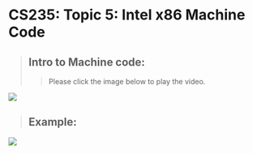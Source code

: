# CS235: Topic 5: Intel x86 Machine Code
<!--- 
> <img src="memory modes.png" width="400" height="300" />
--->
> ## Intro to Machine code:
 >> Please click the image below to play the video.

[![](http://img.youtube.com/vi/wA2oMRmbrfo/0.jpg)](http://www.youtube.com/watch?v=wA2oMRmbrfo "")


> ## Example:

[![](http://img.youtube.com/vi/yOyaJXpAYZQ/0.jpg)](http://www.youtube.com/watch?v=yOyaJXpAYZQ "")


